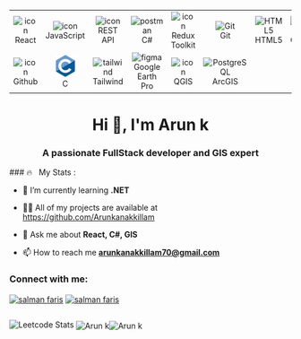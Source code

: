  <div xmlns="http://www.w3.org/1999/xhtml" id="metrics-end"></div>
<table align="center">
  <tr>
    <td align="center" width="96">
        <img src="https://techstack-generator.vercel.app/react-icon.svg" alt="icon" width="65" height="65" />
      <br>React
    </td>
      <td align="center" width="96">
        <img src="https://techstack-generator.vercel.app/js-icon.svg" alt="icon" width="65" height="65" />
      <br>JavaScript
    </td>
    <td align="center" width="96">
        <img src="https://techstack-generator.vercel.app/restapi-icon.svg" alt="icon" width="62" height="62" />
      <br>REST API
    </td>
    <td align="center" width="96">
       <img src="https://techstack-generator.vercel.app/csharp-icon.svg" alt="postman" width="40" height="40"/>
      <br>C#
    </td>
   <td align="center" width="96">
        <img src="https://techstack-generator.vercel.app/redux-icon.svg" alt="icon" width="62" height="62" />
      <br>Redux Toolkit
    </td>
    <td align="center" width="96"> 
        <img src="https://user-images.githubusercontent.com/25181517/192108372-f71d70ac-7ae6-4c0d-8395-51d8870c2ef0.png" width="48" height="48" alt="Git" />
      <br>Git
    </td>
    <td align="center"  width="96">
        <img src="https://skillicons.dev/icons?i=html" width="48" height="48" alt="HTML5" />
      <br>HTML5
    </td>
    <td align="center" width="96">
        <img src="https://skillicons.dev/icons?i=css" width="48" height="48" alt="css" />
      <br>CSS
    </td>
    <td align="center"  width="96">
        <img src="https://skillicons.dev/icons?i=bootstrap" width="48" height="48" alt="bootstrap" />
      <br>Bootstrap
    </td>
 <tr>
  </tr>
    </td>
     <td align="center" width="96">
        <img src="https://techstack-generator.vercel.app/github-icon.svg" alt="icon" width="65" height="65" />
      <br>Github
    </td>
    </td>
      <td align="center" width="96">
       <img src="https://raw.githubusercontent.com/devicons/devicon/master/icons/c/c-original.svg" alt="c" width="40" height="40"/>
      <br>C
    </td>
     </td>
</td>    
 <td align="center" width="96">
        <img src="https://skillicons.dev/icons?i=tailwind" width="48" height="48" alt="tailwind" />
      <br>Tailwind
    </td>
</td>
  <td align="center" width="96">
       <img src="https://encrypted-tbn0.gstatic.com/images?q=tbn:ANd9GcSVjWd3642ndd53cHpYQgtrr1oABSI8rzLU1g&s" alt="figma" width="40" height="40"/>
      <br>Google Earth Pro
    </td>
   <td align="center" width="96">
        <img src="https://encrypted-tbn0.gstatic.com/images?q=tbn:ANd9GcRjVCKPOUVIdyAtkmiQEEhUDPmy-YtyNa62uQ&s" alt="icon" width="65" height="65](https://raw.githubusercontent.com/gin-gonic/logo/master/color.png)" />
      <br>QGIS
    </td>
 <td align="center" width="96">
        <img src="https://encrypted-tbn0.gstatic.com/images?q=tbn:ANd9GcS8trpuoU0r6uxu0DGSgIZy8L1giEvSLCDplA&s" width="48" height="48" alt="PostgreSQL" />
      <br>ArcGIS
    </td>
    </td>
    </td>
 </tr>

</table>

<h1 align="center">Hi 👋, I'm Arun k</h1>
<h3 align="center">A passionate FullStack developer and GIS expert</h3>
### 🔥 &nbsp; My Stats :










- 🌱 I’m currently learning **.NET**

- 👨‍💻 All of my projects are available at https://github.com/Arunkanakkillam
- 💬 Ask me about **React, C#, GIS**

- 📫 How to reach me **arunkanakkillam70@gmail.com**


<h3 align="left">Connect with me:</h3>
<p align="left">
<a href="https://www.linkedin.com/in/arun-kanakkillam-00b8b4214/" target="blank"><img align="center" src="https://raw.githubusercontent.com/rahuldkjain/github-profile-readme-generator/master/src/images/icons/Social/linked-in-alt.svg" alt="salman faris" height="30" width="40" /></a>
<a href="https://leetcode.com/u/Arunkanakkillam/" target="blank"><img align="center" src="https://raw.githubusercontent.com/rahuldkjain/github-profile-readme-generator/master/src/images/icons/Social/leet-code.svg" alt="salman faris" height="30" width="40" /></a>
</p>

<div style="display: flex; align-items: flex-start; align: center">



![Leetcode Stats](https://leetcard.jacoblin.cool/Arunkanakkillam?theme=dark)


<p>&nbsp;<img align="center" src="https://github-readme-stats.vercel.app/api?username=Arunkanakkillam&show_icons=true&locale=en" alt="Arun k" /></p>

<p><img align="center" src="https://github-readme-streak-stats.herokuapp.com/?user=Arunkanakkillam&" alt="Arun k" /></p>




